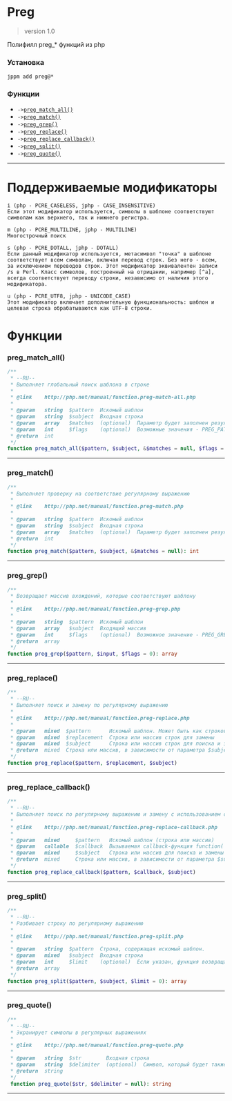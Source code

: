 # Preg
> version 1.0

Полифилл preg_* функций из php

### Установка
```
jppm add preg@*
```

### Функции
- `->`[`preg_match_all()`](#func-preg_match_all)
- `->`[`preg_match()`](#func-preg_match)
- `->`[`preg_grep()`](#func-preg_grep)
- `->`[`preg_replace()`](#func-preg_replace)
- `->`[`preg_replace_callback()`](#func-preg_replace_callback)
- `->`[`preg_split()`](#func-preg_split)
- `->`[`preg_quote()`](#func-preg_quote)

---

# Поддерживаемые модификаторы
```
i (php - PCRE_CASELESS, jphp - CASE_INSENSITIVE)
Если этот модификатор используется, символы в шаблоне соответствуют символам как верхнего, так и нижнего регистра.

m (php - PCRE_MULTILINE, jphp - MULTILINE)
Многострочный поиск

s (php - PCRE_DOTALL, jphp - DOTALL)
Если данный модификатор используется, метасимвол "точка" в шаблоне соответствует всем символам, включая перевод строк. Без него - всем, за исключением переводов строк. Этот модификатор эквивалентен записи /s в Perl. Класс символов, построенный на отрицании, например [^a], всегда соответствует переводу строки, независимо от наличия этого модификатора.

u (php - PCRE_UTF8, jphp - UNICODE_CASE)
Этот модификатор включает дополнительную функциональность: шаблон и целевая строка обрабатываются как UTF-8 строки.
```

# Функции

<a name="func-preg_match_all"></a>

### preg_match_all()
```php
/**
 * --RU--
 * Выполняет глобальный поиск шаблона в строке
 * 
 * @link    http://php.net/manual/function.preg-match-all.php
 *
 * @param   string  $pattern  Искомый шаблон
 * @param   string  $subject  Входная строка
 * @param   array   $matches  (optional)  Параметр будет заполнен результатами поиска
 * @param   int     $flags    (optional)  Возможные значения - PREG_PATTERN_ORDER, PREG_SET_ORDER
 * @return  int
 */
function preg_match_all($pattern, $subject, &$matches = null, $flags = PREG_PATTERN_ORDER): int
```

---
<a name="func-preg_match"></a>

### preg_match()
```php
/**
 * Выполняет проверку на соответствие регулярному выражению
 * 
 * @link    http://php.net/manual/function.preg-match.php
 * 
 * @param   string  $pattern  Искомый шаблон
 * @param   string  $subject  Входная строка
 * @param   array   $matches  (optional)  Параметр будет заполнен результатами поиска
 * @return  int
 */
function preg_match($pattern, $subject, &$matches = null): int
```

---
<a name="func-preg_grep"></a>

### preg_grep()
```php
/**
 * Возвращает массив вхождений, которые соответствуют шаблону
 * 
 * @link    http://php.net/manual/function.preg-grep.php
 * 
 * @param   string  $pattern  Искомый шаблон
 * @param   array   $subject  Входящий массив
 * @param   int     $flags    (optional)  Возможное значение - PREG_GREP_INVERT
 * @return  array
 */
function preg_grep($pattern, $input, $flags = 0): array
```

---
<a name="func-preg_replace"></a>

### preg_replace()
```php
/**
 * --RU--
 * Выполняет поиск и замену по регулярному выражению
 * 
 * @link    http://php.net/manual/function.preg-replace.php
 * 
 * @param   mixed  $pattern      Искомый шаблон. Может быть как строкой, так и массивом строк.
 * @param   mixed  $replacement  Строка или массив строк для замены
 * @param   mixed  $subject      Строка или массив строк для поиска и замены
 * @return  mixed  Строка или массив, в зависимости от параметра $subject
 */
function preg_replace($pattern, $replacement, $subject)
```

---
<a name="func-preg_replace_callback"></a>

### preg_replace_callback()
```php
/**
 * --RU--
 * Выполняет поиск по регулярному выражению и замену с использованием callback-функции
 * 
 * @link    http://php.net/manual/function.preg-replace-callback.php
 * 
 * @param   mixed     $pattern   Искомый шаблон (строка или массив)
 * @param   callable  $callback  Вызываемая callback-функция function( array $matches )
 * @param   mixed     $subject   Строка или массив для поиска и замены
 * @return  mixed     Строка или массив, в зависимости от параметра $subject
 */
function preg_replace_callback($pattern, $callback, $subject)
```

---
<a name="func-preg_split"></a>

### preg_split()
```php
/**
 * --RU--
 * Разбивает строку по регулярному выражению
 * 
 * @link    http://php.net/manual/function.preg-split.php
 * 
 * @param   string  $pattern  Строка, содержащая искомый шаблон.
 * @param   mixed   $subject  Входная строка
 * @param   int     $limit    (optional)  Если указан, функция возвращает не более, чем limit подстрок
 * @return  array
 */
function preg_split($pattern, $subject, $limit = 0): array
```

---
<a name="func-preg_quote"></a>

### preg_quote()
```php
/**
 * --RU--
 * Экранирует символы в регулярных выражениях
 * 
 * @link    http://php.net/manual/function.preg-quote.php
 * 
 * @param   string  $str        Входная строка
 * @param   string  $delimiter  (optional)  Символ, который будет также экранироваться
 * @return  string
 */
 function preg_quote($str, $delimiter = null): string
```
---
